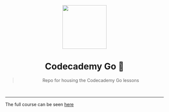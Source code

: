 <div align='center'>
  <img src='https://github.com/golang.png' width='140' height='140' />
  <h1>Codecademy Go 🦫</h1>
  <blockquote>Repo for housing the Codecademy Go lessons</blockquote>
  
  <br />
  
  
</div>

<hr />

The full course can be seen [here](https://www.codecademy.com/learn/learn-go)
